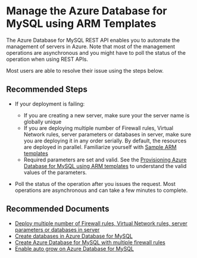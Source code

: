 <properties
    pageTitle="Manage the Azure Database for MySQL using ARM Templates"
    description="ARM template issues for the Azure Database for MySQL"
    service="microsoft.dbformysql"
    resource="servers"
    authors="kummanish"
    ms.author="manishku"
    displayOrder="240"
    selfHelpType="generic"
    supportTopicIds="32640044"
    resourceTags="servers, databases"
    productPesIds="16221"
    cloudEnvironments="public"
    articleId="47d6ebbc-3cec-49ff-89b0-e57ee21f1085"
/>

# Manage the Azure Database for MySQL using ARM Templates

The Azure Database for MySQL REST API enables you to automate the management of servers in Azure. Note that most of the management operations are asynchronous and you might have to poll the status of the operation when using REST APIs.

Most users are able to resolve their issue using the steps below.

## **Recommended Steps**

* If your deployment is failing:

  * If you are creating a new server, make sure your the server name is globally unique
  * If you are deploying multiple number of Firewall rules, Virtual Network rules, server parameters or databases in server, make sure you are deploying it in any order serially. By default, the resources are deployed in parallel. Familiarize yourself with [Sample ARM templates](https://github.com/Azure/azure-mysql/tree/master/arm-templates)
  * Required parameters are set and valid. See the [Provisioning Azure Database for MySQL using ARM templates](https://docs.microsoft.com/azure/mysql/tutorial-provision-mysql-server-using-azure-resource-manager-templates#create-an-azure-database-for-mysql-server-with-vnet-service-endpoint-using-azure-resource-manager-template) to understand the valid values of the parameters.
* Poll the status of the operation after you issues the request. Most operations are asynchronous and can take a few minutes to complete.

## **Recommended Documents**

* [Deploy multiple number of Firewall rules, Virtual Network rules, server parameters or databases in server](https://github.com/Azure/azure-mysql/tree/master/arm-templates/ExampleWithMultipleServerProperties)<br>
* [Create databases in Azure Database for MySQL](https://github.com/Azure/azure-mysql/tree/master/arm-templates/ExampleWithDatabase)<br>
* [Create Azure Database for MySQL with multiple firewall rules](https://github.com/Azure/azure-mysql/tree/master/arm-templates/ExampleWithFirewallRule)<br>
* [Enable auto grow on Azure Database for MySQL](https://github.com/Azure/azure-mysql/tree/master/arm-templates/ExampleWithVirtualNetworkRules)
